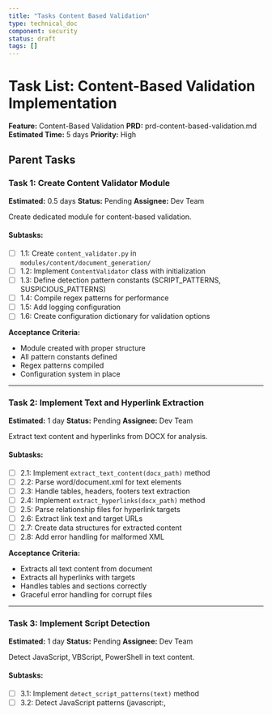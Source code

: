 ```yaml
---
title: "Tasks Content Based Validation"
type: technical_doc
component: security
status: draft
tags: []
---
```


# Task List: Content-Based Validation Implementation

**Feature:** Content-Based Validation
**PRD:** prd-content-based-validation.md
**Estimated Time:** 5 days
**Priority:** High

## Parent Tasks

### Task 1: Create Content Validator Module
**Estimated:** 0.5 days
**Status:** Pending
**Assignee:** Dev Team

Create dedicated module for content-based validation.

#### Subtasks:
- [ ] 1.1: Create `content_validator.py` in `modules/content/document_generation/`
- [ ] 1.2: Implement `ContentValidator` class with initialization
- [ ] 1.3: Define detection pattern constants (SCRIPT_PATTERNS, SUSPICIOUS_PATTERNS)
- [ ] 1.4: Compile regex patterns for performance
- [ ] 1.5: Add logging configuration
- [ ] 1.6: Create configuration dictionary for validation options

**Acceptance Criteria:**
- Module created with proper structure
- All pattern constants defined
- Regex patterns compiled
- Configuration system in place

---

### Task 2: Implement Text and Hyperlink Extraction
**Estimated:** 1 day
**Status:** Pending
**Assignee:** Dev Team

Extract text content and hyperlinks from DOCX for analysis.

#### Subtasks:
- [ ] 2.1: Implement `extract_text_content(docx_path)` method
- [ ] 2.2: Parse word/document.xml for text elements
- [ ] 2.3: Handle tables, headers, footers text extraction
- [ ] 2.4: Implement `extract_hyperlinks(docx_path)` method
- [ ] 2.5: Parse relationship files for hyperlink targets
- [ ] 2.6: Extract link text and target URLs
- [ ] 2.7: Create data structures for extracted content
- [ ] 2.8: Add error handling for malformed XML

**Acceptance Criteria:**
- Extracts all text content from document
- Extracts all hyperlinks with targets
- Handles tables and sections correctly
- Graceful error handling for corrupt files

---

### Task 3: Implement Script Detection
**Estimated:** 1 day
**Status:** Pending
**Assignee:** Dev Team

Detect JavaScript, VBScript, PowerShell in text content.

#### Subtasks:
- [ ] 3.1: Implement `detect_script_patterns(text)` method
- [ ] 3.2: Detect JavaScript patterns (javascript:, <script>, event handlers)
- [ ] 3.3: Detect VBScript patterns (vbscript:, msgbox, createobject)
- [ ] 3.4: Detect PowerShell commands (Invoke-Expression, IEX, Invoke-Command)
- [ ] 3.5: Detect command injection patterns (;, &&, ||, $(...))
- [ ] 3.6: Extract match context (surrounding text)
- [ ] 3.7: Create SecurityThreat objects for each finding
- [ ] 3.8: Add severity classification based on pattern type

**Acceptance Criteria:**
- Detects JavaScript in text and links
- Detects VBScript patterns
- Detects PowerShell commands
- Low false positive rate (<1%)

---

### Task 4: Implement Hyperlink Validation
**Estimated:** 1 day
**Status:** Pending
**Assignee:** Dev Team

Validate hyperlink URL schemes and detect malicious patterns.

#### Subtasks:
- [ ] 4.1: Implement `validate_hyperlinks(hyperlinks)` method
- [ ] 4.2: Check URL scheme against whitelist (http, https, mailto, tel)
- [ ] 4.3: Detect dangerous schemes (javascript:, vbscript:, file:, data:)
- [ ] 4.4: Implement obfuscation detection (HTML entities, URL encoding, Unicode)
- [ ] 4.5: Detect base64-encoded URLs
- [ ] 4.6: Check for homograph attacks (Unicode lookalikes)
- [ ] 4.7: Create SecurityThreat for malicious links
- [ ] 4.8: Add URL decoding/normalization

**Acceptance Criteria:**
- Validates all hyperlink schemes
- Detects obfuscated URLs
- Blocks dangerous protocols
- Handles edge cases (empty links, malformed URLs)

---

### Task 5: Implement Template Variable Verification
**Estimated:** 0.5 days
**Status:** Pending
**Assignee:** Dev Team

Detect unreplaced template variables in generated documents.

#### Subtasks:
- [ ] 5.1: Implement `check_template_variables(text)` method
- [ ] 5.2: Detect <<variable>> pattern
- [ ] 5.3: Detect {variable} pattern
- [ ] 5.4: Detect {{ jinja_variable }} pattern
- [ ] 5.5: Create list of critical variables (first_name, last_name, etc.)
- [ ] 5.6: Flag documents with unreplaced critical variables
- [ ] 5.7: Create SecurityThreat for incomplete substitution
- [ ] 5.8: Add variable names to threat details

**Acceptance Criteria:**
- Detects all unreplaced variable patterns
- Identifies critical missing variables
- Provides helpful error messages
- No false positives on legitimate braces

---

### Task 6: Implement Suspicious Pattern Detection
**Estimated:** 1 day
**Status:** Pending
**Assignee:** Dev Team

Detect base64, hex encoding, HTML injection, and other suspicious patterns.

#### Subtasks:
- [ ] 6.1: Implement `detect_suspicious_patterns(text)` method
- [ ] 6.2: Detect base64-encoded payloads (40+ char sequences)
- [ ] 6.3: Detect hex-encoded strings (0x... patterns)
- [ ] 6.4: Detect HTML/XML tags in plain text
- [ ] 6.5: Detect CLSID/ProgID references (COM objects)
- [ ] 6.6: Detect unusual Unicode characters
- [ ] 6.7: Add context extraction for each match
- [ ] 6.8: Create SecurityThreat with pattern type
- [ ] 6.9: Implement whitelist for known safe patterns

**Acceptance Criteria:**
- Detects base64 payloads
- Detects hex strings
- Detects HTML injection attempts
- Whitelist works correctly

---

### Task 7: Integrate with Main Security Scanner
**Estimated:** 0.5 days
**Status:** Pending
**Assignee:** Dev Team

Integrate content validator with DOCXSecurityScanner.

#### Subtasks:
- [ ] 7.1: Add `_validate_document_content(file_path)` method to DOCXSecurityScanner
- [ ] 7.2: Call ContentValidator from scan_file() workflow
- [ ] 7.3: Merge content validation threats with existing threats
- [ ] 7.4: Add configuration option: `enable_content_validation`
- [ ] 7.5: Update threat severity rules
- [ ] 7.6: Ensure backward compatibility

**Acceptance Criteria:**
- Integration complete without breaking changes
- Content validation runs automatically
- Configuration works correctly
- All threats properly merged

---

### Task 8: Add Performance Optimization
**Estimated:** 0.25 days
**Status:** Pending
**Assignee:** Dev Team

Optimize content validation for performance.

#### Subtasks:
- [ ] 8.1: Use compiled regex patterns (already done in Task 1)
- [ ] 8.2: Single-pass text scanning
- [ ] 8.3: Early exit for clean documents
- [ ] 8.4: Add performance metrics to scan results
- [ ] 8.5: Benchmark with various document sizes
- [ ] 8.6: Ensure <10ms overhead target met

**Acceptance Criteria:**
- Overhead <10ms per document
- No performance regression
- Metrics logged correctly
- Target met for 200KB documents

---

### Task 9: Write Comprehensive Tests
**Estimated:** 0.75 days
**Status:** Pending
**Assignee:** QA Team

Create comprehensive test suite for content validation.

#### Subtasks:
- [ ] 9.1: Create test fixtures (clean doc, scripts, malicious links, unreplaced vars)
- [ ] 9.2: Write unit tests for ContentValidator class
- [ ] 9.3: Test script detection (JavaScript, VBScript, PowerShell)
- [ ] 9.4: Test hyperlink validation (schemes, obfuscation)
- [ ] 9.5: Test template variable detection
- [ ] 9.6: Test suspicious pattern detection
- [ ] 9.7: Write integration tests with DOCXSecurityScanner
- [ ] 9.8: Create performance benchmark tests
- [ ] 9.9: Achieve 95%+ code coverage

**Acceptance Criteria:**
- All test cases pass
- 95%+ code coverage
- Performance benchmarks meet targets
- No regressions

---

### Task 10: Update Documentation
**Estimated:** 0.5 days
**Status:** Pending
**Assignee:** Tech Writer

Update security documentation with content validation feature.

#### Subtasks:
- [ ] 10.1: Update `docs/security/docx-security-verification.md`
- [ ] 10.2: Add "Content-Based Validation" section
- [ ] 10.3: Document script detection capabilities
- [ ] 10.4: Add hyperlink validation details
- [ ] 10.5: Document template variable checking
- [ ] 10.6: Add usage examples with configuration
- [ ] 10.7: Update threat protection matrix
- [ ] 10.8: Add performance benchmarks to docs

**Acceptance Criteria:**
- Documentation complete and accurate
- Usage examples tested
- All features documented
- Integration guide included

---

## Task Dependencies

```
Task 1 (Module Creation)
  └─> Task 2 (Text/Hyperlink Extraction)
        ├─> Task 3 (Script Detection)
        ├─> Task 4 (Hyperlink Validation)
        ├─> Task 5 (Template Variables)
        └─> Task 6 (Suspicious Patterns)
              └─> Task 7 (Integration)
                    └─> Task 8 (Optimization)
                          └─> Task 9 (Testing)
                                └─> Task 10 (Documentation)
```

## Timeline

| Day | Tasks |
|-----|-------|
| 1 | Task 1: Module Creation + Task 2: Extraction |
| 2 | Task 3: Script Detection + Task 4: Hyperlink Validation |
| 3 | Task 5: Template Variables + Task 6: Suspicious Patterns |
| 4 | Task 7: Integration + Task 8: Optimization + Task 9: Testing (start) |
| 5 | Task 9: Testing (complete) + Task 10: Documentation |

## Success Metrics

- [ ] All 10 parent tasks completed
- [ ] All 50+ subtasks completed
- [ ] 95%+ test coverage achieved
- [ ] Performance target (<10ms) met
- [ ] Zero breaking changes
- [ ] Documentation complete
- [ ] False positive rate <1%

## Risk Mitigation

**Risk:** False positives on legitimate content
- **Mitigation:** Whitelist patterns, context-aware detection, thorough testing

**Risk:** Performance impact on large documents
- **Mitigation:** Compiled regex, single-pass scanning, early exits

**Risk:** Obfuscation bypass
- **Mitigation:** Multiple encoding detection, normalization, comprehensive patterns

---

**Created:** 2025-01-11
**Last Updated:** 2025-01-11
**Status:** Ready for Implementation
